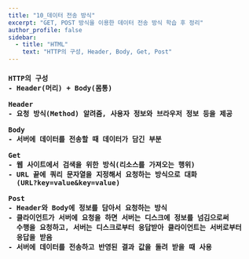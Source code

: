 ```yaml
---
title: "10_데이터 전송 방식"
excerpt: "GET, POST 방식을 이용한 데이터 전송 방식 학습 후 정리"
author_profile: false
sidebar:
  - title: "HTML"
    text: "HTTP의 구성, Header, Body, Get, Post"
---
```

<h4>
<pre>
HTTP의 구성
- Header(머리) + Body(몸통)<br>
Header
- 요청 방식(Method) 알려줌, 사용자 정보와 브라우저 정보 등을 제공<br>
Body
- 서버에 데이터를 전송할 때 데이터가 담긴 부분<br>
Get
- 웹 사이트에서 검색을 위한 방식(리소스를 가져오는 행위)
- URL 끝에 쿼리 문자열을 지정해서 요청하는 방식으로 대화
  (URL?key=value&key=value)<br>
Post
- Header와 Body에 정보를 담아서 요청하는 방식
- 클라이언트가 서버에 요청을 하면 서버는 디스크에 정보를 넘김으로써
  수행을 요청하고, 서버는 디스크로부터 응답받아 클라이언트는 서버로부터
  응답을 받음
- 서버에 데이터를 전송하고 반영된 결과 값을 돌려 받을 때 사용
</pre>
</h4>
